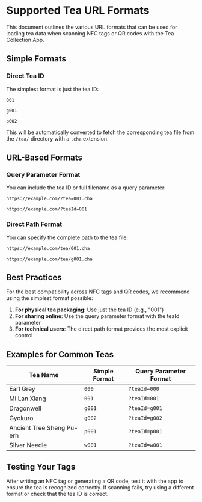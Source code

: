 # Supported Tea URL Formats

This document outlines the various URL formats that can be used for loading tea data when scanning NFC tags or QR codes with the Tea Collection App.

## Simple Formats

### Direct Tea ID
The simplest format is just the tea ID:
```
001
```
```
g001
```
```
p002
```

This will be automatically converted to fetch the corresponding tea file from the `/tea/` directory with a `.cha` extension.

## URL-Based Formats

### Query Parameter Format
You can include the tea ID or full filename as a query parameter:

```
https://example.com/?tea=001.cha
```
```
https://example.com/?teaId=001
```

### Direct Path Format
You can specify the complete path to the tea file:

```
https://example.com/tea/001.cha
```
```
https://example.com/tea/g001.cha
```

## Best Practices

For the best compatibility across NFC tags and QR codes, we recommend using the simplest format possible:

1. **For physical tea packaging**: Use just the tea ID (e.g., "001")
2. **For sharing online**: Use the query parameter format with the teaId parameter
3. **For technical users**: The direct path format provides the most explicit control

## Examples for Common Teas

| Tea Name | Simple Format | Query Parameter Format |
|----------|---------------|------------------------|
| Earl Grey | `000` | `?teaId=000` |
| Mi Lan Xiang | `001` | `?teaId=001` |
| Dragonwell | `g001` | `?teaId=g001` |
| Gyokuro | `g002` | `?teaId=g002` |
| Ancient Tree Sheng Pu-erh | `p001` | `?teaId=p001` |
| Silver Needle | `w001` | `?teaId=w001` |

## Testing Your Tags

After writing an NFC tag or generating a QR code, test it with the app to ensure the tea is recognized correctly. If scanning fails, try using a different format or check that the tea ID is correct.
